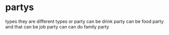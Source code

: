 # partys
types
they are different types or party
can be drink party
can be food party
and that can be job party
can 
can do family party
